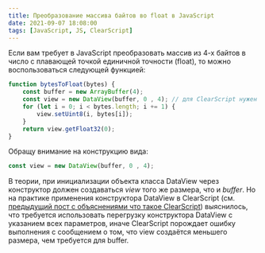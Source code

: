 ```yaml
---
title: Преобразование массива байтов во float в JavaScript
date: 2021-09-07 18:08:00
tags: [JavaScript, JS, ClearScript]
---
```


Если вам требует в JavaScript преобразовать массив из 4-х байтов в число с плавающей точкой единичной точности (float), то можно воспользоваться следующей функцией:

``` javascript
function bytesToFloat(bytes) {
    const buffer = new ArrayBuffer(4);
    const view = new DataView(buffer, 0 , 4); // для ClearScript нужен конструктор со всеми параметрами
    for (let i = 0; i < bytes.length; i += 1) {
        view.setUint8(i, bytes[i]);
    }
    return view.getFloat32(0);
}
```

Обращу внимание на конструкцию вида:

``` javascript
const view = new DataView(buffer, 0 , 4);
```

В теории, при инициализации объекта класса DataView через конструктор должен создаваться *view* того же размера, что и *buffer*. Но на практике применения конструктора DataView в ClearScript (см. [предыдущий пост с объяснениями что такое ClearScript](https://ostart.github.io/2021/09/07/clearscript/)) выяснилось, что требуется использовать перегрузку конструктора DataView с указанием всех параметров, иначе ClearScript порождает ошибку выполнения с сообщением о том, что view создаётся меньшего размера, чем требуется для buffer.